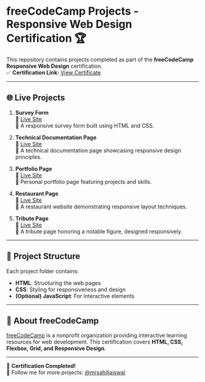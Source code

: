 # freeCodeCamp Projects - Responsive Web Design Certification 🏆

This repository contains projects completed as part of the **freeCodeCamp Responsive Web Design** certification.  
✅ **Certification Link:** [View Certificate](https://www.freecodecamp.org/certification/mrsahiljaiswal/responsive-web-design)  

---

## 🌐 Live Projects

1. **Survey Form**  
   🔗 [Live Site](https://survery-freecodecamp.netlify.app)  
   📌 A responsive survey form built using HTML and CSS.

2. **Technical Documentation Page**  
   🔗 [Live Site](https://technicaldoc-freecodecamp.netlify.app/)  
   📌 A technical documentation page showcasing responsive design principles.

3. **Portfolio Page**  
   🔗 [Live Site](https://sahilj-portfolio.netlify.app/)  
   📌 Personal portfolio page featuring projects and skills.

4. **Restaurant Page**  
   🔗 [Live Site](https://jssrestaurant.netlify.app)  
   📌 A restaurant website demonstrating responsive layout techniques.

5. **Tribute Page**  
   🔗 [Live Site](https://tributepage-freecodecamp.netlify.app)  
   📌 A tribute page honoring a notable figure, designed responsively.

---

## 📂 Project Structure

Each project folder contains:
- **HTML**: Structuring the web pages  
- **CSS**: Styling for responsiveness and design  
- **(Optional) JavaScript**: For interactive elements  

---

## 📖 About freeCodeCamp

[freeCodeCamp](https://www.freecodecamp.org/) is a nonprofit organization providing interactive learning resources for web development. This certification covers **HTML, CSS, Flexbox, Grid, and Responsive Design**.

---

🎉 **Certification Completed!**  
🚀 Follow me for more projects: [@mrsahiljaiswal](https://github.com/mrsahiljaiswal)  

